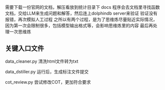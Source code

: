 需要下载一份官网的文档，解压看放到统计目录下 docs
程序会去文档里寻找函数文档，交给LLM来生成问题和解答，然后连上dolphindb server来验证
验证没有报错，再次模拟人工过程
之所以有两个过程，是为了思维炼尽量贴近实际情况，因为第一次会限制很多，包括模型输出格式等，会影响思维炼里的内容
最后再处理一次思维炼

## 关键入口文件
data_cleaner.py 清洗html文件转为txt

data_dstiller.py 运行后，生成标注文件提交

cot_review.py 尝试修改COT，更加符合要求
